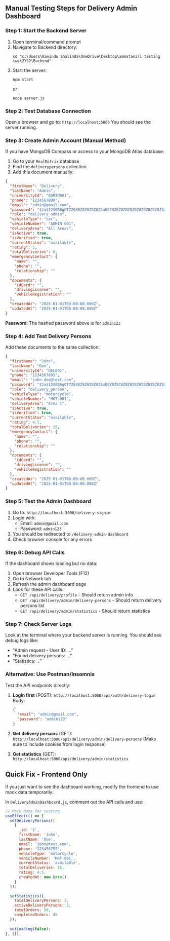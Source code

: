 ## Manual Testing Steps for Delivery Admin Dashboard

### Step 1: Start the Backend Server

1. Open terminal/command prompt
2. Navigate to Backend directory:
   ```
   cd "c:\Users\Kavindu Shalinda\OneDrive\Desktop\ammatasiri testing two\2YS2\Backend"
   ```
3. Start the server:
   ```
   npm start
   ```
   or 
   ```
   node server.js
   ```

### Step 2: Test Database Connection

Open a browser and go to: `http://localhost:5000`
You should see the server running.

### Step 3: Create Admin Account (Manual Method)

If you have MongoDB Compass or access to your MongoDB Atlas database:

1. Go to your `MealMatrix` database
2. Find the `deliverypersons` collection
3. Add this document manually:

```json
{
  "firstName": "Delivery",
  "lastName": "Admin",
  "universityId": "ADMIN001",
  "phone": "1234567890",
  "email": "admin@gmail.com",
  "password": "$2a$12$8B8gOT7Z6X8Z8Z8Z8Z8Z8uK8Z8Z8Z8Z8Z8Z8Z8Z8Z8Z8Z8Z8Z8Z8Z8",
  "role": "delivery_admin",
  "vehicleType": "car",
  "vehicleNumber": "ADMIN-001",
  "deliveryArea": "All Areas",
  "isActive": true,
  "isVerified": true,
  "currentStatus": "available",
  "rating": 5,
  "totalDeliveries": 0,
  "emergencyContact": {
    "name": "",
    "phone": "",
    "relationship": ""
  },
  "documents": {
    "idCard": "",
    "drivingLicense": "",
    "vehicleRegistration": ""
  },
  "createdAt": "2025-01-01T00:00:00.000Z",
  "updatedAt": "2025-01-01T00:00:00.000Z"
}
```

**Password**: The hashed password above is for `admin123`

### Step 4: Add Test Delivery Persons

Add these documents to the same collection:

```json
{
  "firstName": "John",
  "lastName": "Doe",
  "universityId": "DEL001",
  "phone": "1234567891",
  "email": "john.doe@test.com",
  "password": "$2a$12$8B8gOT7Z6X8Z8Z8Z8Z8Z8uK8Z8Z8Z8Z8Z8Z8Z8Z8Z8Z8Z8Z8Z8Z8Z8",
  "role": "delivery_person",
  "vehicleType": "motorcycle",
  "vehicleNumber": "MOT-001",
  "deliveryArea": "Area 1",
  "isActive": true,
  "isVerified": true,
  "currentStatus": "available",
  "rating": 4.5,
  "totalDeliveries": 15,
  "emergencyContact": {
    "name": "",
    "phone": "",
    "relationship": ""
  },
  "documents": {
    "idCard": "",
    "drivingLicense": "",
    "vehicleRegistration": ""
  },
  "createdAt": "2025-01-01T00:00:00.000Z",
  "updatedAt": "2025-01-01T00:00:00.000Z"
}
```

### Step 5: Test the Admin Dashboard

1. Go to: `http://localhost:3000/delivery-signin`
2. Login with:
   - Email: `admin@gmail.com`
   - Password: `admin123`
3. You should be redirected to `/delivery-admin-dashboard`
4. Check browser console for any errors

### Step 6: Debug API Calls

If the dashboard shows loading but no data:

1. Open browser Developer Tools (F12)
2. Go to Network tab
3. Refresh the admin dashboard page
4. Look for these API calls:
   - `GET /api/delivery/profile` - Should return admin info
   - `GET /api/delivery/admin/delivery-persons` - Should return delivery persons list
   - `GET /api/delivery/admin/statistics` - Should return statistics

### Step 7: Check Server Logs

Look at the terminal where your backend server is running. You should see debug logs like:
- "Admin request - User ID: ..."
- "Found delivery persons: ..."
- "Statistics: ..."

### Alternative: Use Postman/Insomnia

Test the API endpoints directly:

1. **Login first** (POST): `http://localhost:5000/api/auth/delivery-login`
   Body:
   ```json
   {
     "email": "admin@gmail.com",
     "password": "admin123"
   }
   ```

2. **Get delivery persons** (GET): `http://localhost:5000/api/delivery/admin/delivery-persons`
   (Make sure to include cookies from login response)

3. **Get statistics** (GET): `http://localhost:5000/api/delivery/admin/statistics`

## Quick Fix - Frontend Only

If you just want to see the dashboard working, modify the frontend to use mock data temporarily:

In `DeliveryAdminDashboard.js`, comment out the API calls and use:

```javascript
// Mock data for testing
useEffect(() => {
  setDeliveryPersons([
    {
      _id: '1',
      firstName: 'John',
      lastName: 'Doe',
      email: 'john@test.com',
      phone: '123456789',
      vehicleType: 'motorcycle',
      vehicleNumber: 'MOT-001',
      currentStatus: 'available',
      totalDeliveries: 15,
      rating: 4.5,
      createdAt: new Date()
    }
  ]);
  
  setStatistics({
    totalDeliveryPersons: 3,
    activeDeliveryPersons: 2,
    totalOrders: 50,
    completedOrders: 45
  });
  
  setLoading(false);
}, []);
```